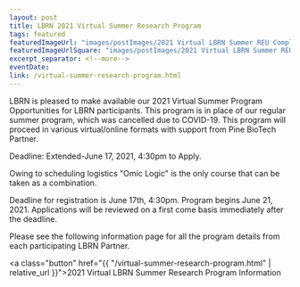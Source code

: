 ```yaml
---
layout: post
title: LBRN 2021 Virtual Summer Research Program
tags: featured
featuredImageUrl: "images/postImages/2021 Virtual LBRN Summer REU Complete v2.png"
featuredImageUrlSquare: "images/postImages/2021 Virtual LBRN Summer REU Complete v2.png"
excerpt_separator: <!--more-->
eventDate:
link: /virtual-summer-research-program.html
---
```

LBRN is pleased to make available our 2021 Virtual Summer Program Opportunities for LBRN participants. This program is in place of our regular summer program, which was cancelled due to COVID-19. This program will proceed in various virtual/online formats with support from Pine BioTech Partner. 

Deadline: Extended-June 17, 2021, 4:30pm to Apply.

<!--more-->

Owing to scheduling logistics "Omic Logic" is the only course that can be taken as a combination.

Deadline for registration is June 17th, 4:30pm. Program begins June 21, 2021. Applications will be reviewed on a first come basis immediately after the deadline.

Please see the following information page for all the program details from each participating LBRN Partner.

<a class="button" href="{{ "/virtual-summer-research-program.html" | relative_url }}">2021 Virtual LBRN Summer Research Program Information</a>
